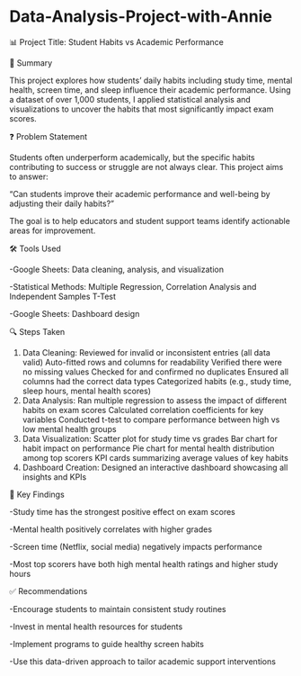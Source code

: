 # Data-Analysis-Project-with-Annie
📊 Project Title: Student Habits vs Academic Performance

📝 Summary

This project explores how students’ daily habits including study time, mental health, screen time, and sleep influence their academic performance. Using a dataset of over 1,000 students, I applied statistical analysis and visualizations to uncover the habits that most significantly impact exam scores.


❓ Problem Statement

Students often underperform academically, but the specific habits contributing to success or struggle are not always clear. This project aims to answer:

“Can students improve their academic performance and well-being by adjusting their daily habits?”

The goal is to help educators and student support teams identify actionable areas for improvement.

🛠️ Tools Used

-Google Sheets: Data cleaning, analysis, and visualization

-Statistical Methods: Multiple Regression, Correlation Analysis and Independent Samples T-Test

-Google Sheets: Dashboard design

🔍 Steps Taken

1. Data Cleaning: Reviewed for invalid or inconsistent entries (all data valid) Auto-fitted rows and columns for readability Verified there were no missing values Checked for and confirmed no duplicates Ensured all columns had the correct data types Categorized habits (e.g., study time, sleep hours, mental health scores)
2. Data Analysis: Ran multiple regression to assess the impact of different habits on exam scores Calculated correlation coefficients for key variables Conducted t-test to compare performance between high vs low mental health groups
3. Data Visualization: Scatter plot for study time vs grades Bar chart for habit impact on performance Pie chart for mental health distribution among top scorers KPI cards summarizing average values of key habits
4. Dashboard Creation: Designed an interactive dashboard showcasing all insights and KPIs

📌 Key Findings

-Study time has the strongest positive effect on exam scores

-Mental health positively correlates with higher grades

-Screen time (Netflix, social media) negatively impacts performance

-Most top scorers have both high mental health ratings and higher study hours

✅ Recommendations

-Encourage students to maintain consistent study routines

-Invest in mental health resources for students

-Implement programs to guide healthy screen habits

-Use this data-driven approach to tailor academic support interventions


